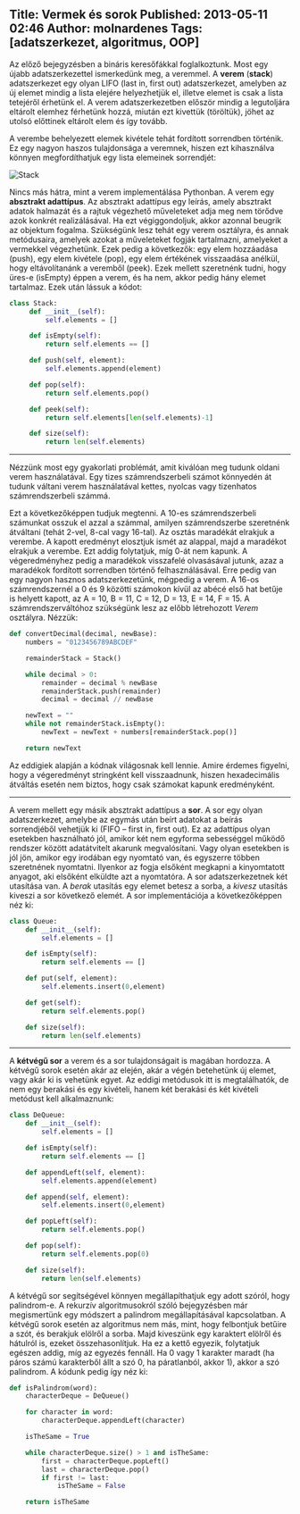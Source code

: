 Title: Vermek és sorok
Published: 2013-05-11 02:46
Author: molnardenes
Tags: [adatszerkezet, algoritmus, OOP]
---

Az előző bejegyzésben a bináris keresőfákkal foglalkoztunk. Most egy
újabb adatszerkezettel ismerkedünk meg, a veremmel. A **verem**
(**stack**) adatszerkezet egy olyan LIFO (last in, first out)
adatszerkezet, amelyben az új elemet mindig a lista elejére helyezhetjük
el, illetve elemet is csak a lista tetejéről érhetünk el. A verem
adatszerkezetben először mindig a legutoljára eltárolt elemhez férhetünk
hozzá, miután ezt kivettük (töröltük), jöhet az utolsó előttinek
eltárolt elem és így tovább.

A verembe behelyezett elemek kivétele tehát fordított sorrendben
történik. Ez egy nagyon haszos tulajdonsága a veremnek, hiszen ezt
kihasználva könnyen megfordíthatjuk egy lista elemeinek sorrendjét:

![Stack](/assets/images/stack01.png)

Nincs más hátra, mint a verem implementálása Pythonban. A verem egy
**absztrakt adattípus**. Az absztrakt adattípus egy leírás, amely
absztrakt adatok halmazát és a rajtuk végezhető műveleteket adja meg nem
törődve azok konkrét realizálásával. Ha ezt végiggondoljuk, akkor
azonnal beugrik az objektum fogalma. Szükségünk lesz tehát egy verem
osztályra, és annak metódusaira, amelyek azokat a műveleteket fogják
tartalmazni, amelyeket a vermekkel végezhetünk. Ezek pedig a következők:
egy elem hozzáadása (push), egy elem kivétele (pop), egy elem értékének
visszaadása anélkül, hogy eltávolítanánk a veremből (peek). Ezek mellett
szeretnénk tudni, hogy üres-e (isEmpty) éppen a verem, és ha nem, akkor
pedig hány elemet tartalmaz. Ezek után lássuk a kódot:

```python
class Stack:
     def __init__(self):
         self.elements = []

     def isEmpty(self):
         return self.elements == []

     def push(self, element):
         self.elements.append(element)

     def pop(self):
         return self.elements.pop()

     def peek(self):
         return self.elements[len(self.elements)-1]

     def size(self):
         return len(self.elements)
```

------------------------------------------------------------------------

Nézzünk most egy gyakorlati problémát, amit kiválóan meg tudunk oldani
verem használatával. Egy tizes számrendszerbeli számot könnyedén át
tudunk váltani verem használatával kettes, nyolcas vagy tizenhatos
számrendszerbeli számmá.

Ezt a következőképpen tudjuk megtenni. A 10-es számrendszerbeli
számunkat osszuk el azzal a számmal, amilyen számrendszerbe szeretnénk
átváltani (tehát 2-vel, 8-cal vagy 16-tal). Az osztás maradékát elrakjuk
a verembe. A kapott eredményt elosztjuk ismét az alappal, majd a
maradékot elrakjuk a verembe. Ezt addig folytatjuk, míg 0-át nem kapunk.
A végeredményhez pedig a maradékok visszafelé olvasásával jutunk, azaz a
maradékok fordított sorrendben történő felhasználásával. Erre pedig van
egy nagyon hasznos adatszerkezetünk, mégpedig a verem. A 16-os
számrendszernél a 0 és 9 közötti számokon kívül az abécé első hat betűje
is helyett kapott, az A = 10, B = 11, C = 12, D = 13, E = 14, F = 15. A
számrendszerváltóhoz szükségünk lesz az előbb létrehozott *Verem*
osztályra. Nézzük:

```python
def convertDecimal(decimal, newBase):
    numbers = "0123456789ABCDEF"

    remainderStack = Stack()

    while decimal > 0:
        remainder = decimal % newBase
        remainderStack.push(remainder)
        decimal = decimal // newBase

    newText = ""
    while not remainderStack.isEmpty():
        newText = newText + numbers[remainderStack.pop()]

    return newText
```

Az eddigiek alapján a kódnak világosnak kell lennie. Amire érdemes
figyelni, hogy a végeredményt stringként kell visszaadnunk, hiszen
hexadecimális átváltás esetén nem biztos, hogy csak számokat kapunk
eredményként.

------------------------------------------------------------------------

A verem mellett egy másik absztrakt adattípus a **sor**. A sor egy olyan
adatszerkezet, amelybe az egymás után beírt adatokat a beírás
sorrendjéből vehetjük ki (FIFO – first in, first out). Ez az adattípus
olyan esetekben használható jól, amikor két nem egyforma sebességgel
működő rendszer között adatátvitelt akarunk megvalósítani. Vagy olyan
esetekben is jól jön, amikor egy irodában egy nyomtató van, és egyszerre
többen szeretnének nyomtatni. Ilyenkor az fogja elsőként megkapni a
kinyomtatott anyagot, aki elsőként elküldte azt a nyomtatóra. A sor
adatszerkezetnek két utasítása van. A *berak* utasítás egy elemet betesz
a sorba, a *kivesz* utasítás kiveszi a sor következő elemét. A sor
implementációja a következőképpen néz ki:

```python
class Queue:
    def __init__(self):
        self.elements = []

    def isEmpty(self):
        return self.elements == []

    def put(self, element):
        self.elements.insert(0,element)

    def get(self):
        return self.elements.pop()

    def size(self):
        return len(self.elements)  
```

------------------------------------------------------------------------

A **kétvégű sor** a verem és a sor tulajdonságait is magában hordozza. A
kétvégű sorok esetén akár az elején, akár a végén betehetünk új elemet,
vagy akár ki is vehetünk egyet. Az eddigi metódusok itt is
megtalálhatók, de nem egy berakási és egy kivételi, hanem két berakási
és két kivételi metódust kell alkalmaznunk:

```python
class DeQueue:
    def __init__(self):
        self.elements = []

    def isEmpty(self):
        return self.elements == []

    def appendLeft(self, element):
        self.elements.append(element)

    def append(self, element):
        self.elements.insert(0,element)

    def popLeft(self):
        return self.elements.pop()

    def pop(self):
        return self.elements.pop(0)

    def size(self):
        return len(self.elements)
```

A kétvégű sor segítségével könnyen megállapíthatjuk egy adott szóról,
hogy palindrom-e. A rekurzív algoritmusokról szóló bejegyzésben
már megismertünk egy módszert a palindrom megállapításával kapcsolatban.
A kétvégű sorok esetén az algoritmus nem más, mint, hogy felbontjuk
betűire a szót, és berakjuk elölről a sorba. Majd kiveszünk egy
karaktert elölről és hátulról is, ezeket összehasonlítjuk. Ha ez a kettő
egyezik, folytatjuk egészen addig, míg az egyezés fennáll. Ha 0 vagy 1
karakter maradt (ha páros számú karakterből állt a szó 0, ha
páratlanból, akkor 1), akkor a szó palindrom. A kódunk pedig így néz ki:

```python
def isPalindrom(word):
    characterDeque = DeQueue()

    for character in word:
		characterDeque.appendLeft(character)        

    isTheSame = True

    while characterDeque.size() > 1 and isTheSame:
        first = characterDeque.popLeft()
        last = characterDeque.pop()
        if first != last:
            isTheSame = False

    return isTheSame
```

